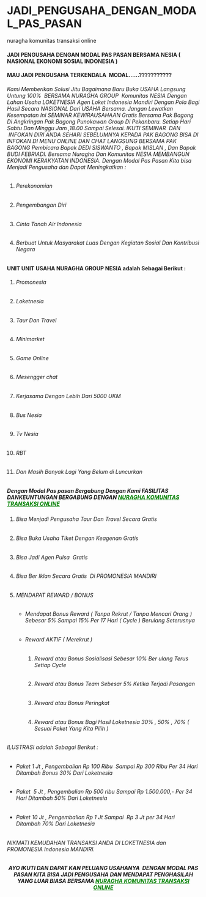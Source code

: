 # JADI_PENGUSAHA_DENGAN_MODAL_PAS_PASAN
nuragha komunitas transaksi online

<h4>JADI PENGUSAHA DENGAN MODAL PAS PASAN BERSAMA NESIA ( NASIONAL EKONOMI SOSIAL INDONESIA )</h4>
<h4>MAU JADI PENGUSAHA TERKENDALA  MODAL......???????????</h4>
<h6>Kami Memberikan Solusi Jitu Bagaimana Baru Buka USAHA Langsung Untung 100%  BERSAMA NURAGHA GROUP  Komunitas NESIA Dengan Lahan Usaha LOKETNESIA Agen Loket Indonesia Mandiri
Dengan Pola Bagi Hasil Secara NASIONAL Dari USAHA Bersama.
Jangan Lewatkan Kesempatan Ini SEMINAR KEWIRAUSAHAAN Gratis Bersama Pak Bagong Di Angkringan Pak Bagong Punokawan Group Di Pekanbaru.
Setiap Hari Sabtu Dan Minggu Jam ,18.00 Sampai Selesai. IKUTI SEMINAR  DAN  INFOKAN DIRI ANDA SEHARI SEBELUMNYA KEPADA PAK BAGONG BISA DI INFOKAN DI MENU ONLINE DAN CHAT LANGSUNG BERSAMA PAK BAGONG
Pembicara Bapak DEDI SISWANTO , Bapak MISLAN , Dan Bapak BUDI FEBRIADI.
Bersama Nuragha Dan Komunitas NESIA MEMBANGUN EKONOMI KERAKYATAN INDONESIA.
Dengan Modal Pas Pasan Kita bisa Menjadi Pengusaha dan Dapat Meningkatkan :</h6>
<ol>
	<li>
<h6>Perekonomian</h6>
</li>
	<li>
<h6>Pengembangan Diri</h6>
</li>
	<li>
<h6>Cinta Tanah Air Indonesia</h6>
</li>
	<li>
<h6>Berbuat Untuk Masyarakat Luas Dengan Kegiatan Sosial Dan Kontribusi Negara</h6>
</li>
</ol>
<h4>UNIT UNIT USAHA NURAGHA GROUP NESIA adalah Sebagai Berikut :</h4>
<ol>
	<li>
<h6>Promonesia</h6>
</li>
	<li>
<h6>Loketnesia</h6>
</li>
	<li>
<h6>Taur Dan Travel</h6>
</li>
	<li>
<h6>Minimarket</h6>
</li>
	<li>
<h6>Game Online</h6>
</li>
	<li>
<h6>Mesengger chat</h6>
</li>
	<li>
<h6>Kerjasama Dengan Lebih Dari 5000 UKM</h6>
</li>
	<li>
<h6>Bus Nesia</h6>
</li>
	<li>
<h6>Tv Nesia</h6>
</li>
	<li>
<h6>RBT</h6>
</li>
	<li>
<h6>Dan Masih Banyak Lagi Yang Belum di Luncurkan</h6>
</li>
</ol>
<h5>Dengan Modal Pas pasan Bergabung Dengan Kami FASILITAS DANKEUNTUNGAN BERGABUNG DENGAN <span style="color: #008000;"><a style="color: #008000;" href="http://nuragha.com">NURAGHA KOMUNITAS TRANSAKSI ONLINE</a></span></h5>
<ol>
	<li>
<h6>Bisa Menjadi Pengusaha Taur Dan Travel Secara Gratis</h6>
</li>
	<li>
<h6>Bisa Buka Usaha Tiket Dengan Keagenan Gratis</h6>
</li>
	<li>
<h6>Bisa Jadi Agen Pulsa  Gratis</h6>
</li>
	<li>
<h6>Bisa Ber Iklan Secara Gratis  Di PROMONESIA MANDIRI</h6>
</li>
	<li>
<h6>MENDAPAT REWARD / BONUS</h6>
<ul>
	<li>
<h6>Mendapat Bonus Reward ( Tanpa Rekrut / Tanpa Mencari Orang ) Sebesar 5% Sampai 15% Per 17 Hari ( Cycle ) Berulang Seterusnya</h6>
</li>
	<li>
<h6>Reward AKTIF ( Merekrut )</h6>
<ol>
	<li>
<h6>Reward atau Bonus Sosialisasi Sebesar 10% Ber ulang Terus Setiap Cycle</h6>
</li>
	<li>
<h6>Reward atau Bonus Team Sebesar 5% Ketika Terjadi Pasangan</h6>
</li>
	<li>
<h6>Reward atau Bonus Peringkat</h6>
</li>
	<li>
<h6>Reward atau Bonus Bagi Hasil Loketnesia 30% , 50% , 70% ( Sesuai Paket Yang Kita Pilih )</h6>
</li>
</ol>
</li>
</ul>
</li>
</ol>
<h6>ILUSTRASI adalah Sebagai Berikut :</h6>
<ul>
	<li>
<h6>Paket 1 Jt , Pengembalian Rp 100 Ribu  Sampai Rp 300 Ribu Per 34 Hari Ditambah Bonus 30% Dari Loketnesia</h6>
</li>
	<li>
<h6>Paket  5 Jt , Pengembalian Rp 500 ribu Sampai Rp 1.500.000,- Per 34 Hari Ditambah 50% Dari Loketnesia</h6>
</li>
	<li>
<h6>Paket 10 Jt , Pengembalian Rp 1 Jt Sampai  Rp 3 Jt per 34 Hari Ditambah 70% Dari Loketnesia</h6>
</li>
</ul>
<h6>NIKMATI KEMUDAHAN TRANSAKSI ANDA DI LOKETNESIA dan PROMONESIA Indonesia MANDIRI.</h6>
<h5 style="text-align: center;">AYO IKUTI DAN DAPAT KAN PELUANG USAHANYA  DENGAN MODAL PAS PASAN KITA BISA JADI PENGUSAHA DAN MENDAPAT PENGHASILAH YANG LUAR BIASA BERSAMA <span style="color: #008000;"><strong><a style="color: #008000;" href="http://nuragha.com">NURAGHA KOMUNITAS TRANSAKSI ONLINE</a></strong></span></h5>
